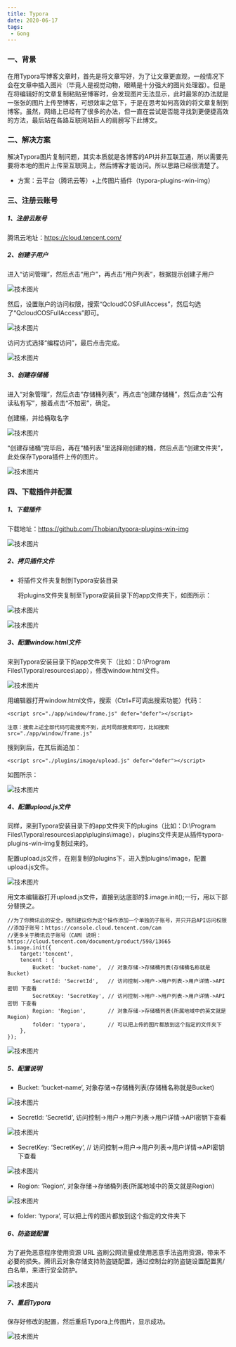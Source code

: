 ```yaml
---
title: Typora
date: 2020-06-17
tags:
 - Gong
---
```


### 一、背景

在用Typora写博客文章时，首先是将文章写好，为了让文章更直观，一般情况下会在文章中插入图片（毕竟人是视觉动物，眼睛是十分强大的图片处理器）。但是在将编辑好的文章复制粘贴至博客时，会发现图片无法显示，此时最笨的办法就是一张张的图片上传至博客，可想效率之低下，于是在思考如何高效的将文章复制到博客。虽然，网络上已经有了很多的办法，但一直在尝试是否能寻找到更便捷高效的方法，最后站在各路互联网站巨人的肩膀写下此博文。

### 二、解决方案

解决Typora图片复制问题，其实本质就是各博客的API并非互联互通，所以需要先要将本地的图片上传至互联网上，然后博客才能访问。所以思路已经很清楚了。

- 方案：云平台（腾讯云等）+上传图片插件（typora-plugins-win-img）

### 三、注册云账号

##### 1、注册云账号

腾讯云地址：https://cloud.tencent.com/

##### 2、创建子用户

进入“访问管理”，然后点击“用户”，再点击“用户列表”，根据提示创建子用户

![技术图片](https://photo-1301375639.cos.ap-chengdu.myqcloud.com/undefined/20200225121110-59542.png)

然后，设置账户的访问权限，搜索“QcloudCOSFullAccess”，然后勾选了“QcloudCOSFullAccess”即可。

![技术图片](https://photo-1301375639.cos.ap-chengdu.myqcloud.com/undefined/20200225121344-155748.png)

访问方式选择“编程访问”，最后点击完成。

![技术图片](https://photo-1301375639.cos.ap-chengdu.myqcloud.com/undefined/20200225121839-795481.png)

##### 3、创建存储桶

进入“对象管理”，然后点击“存储桶列表”，再点击“创建存储桶”，然后点击“公有读私有写”，接着点击“不加密”，确定。

创建桶，并给桶取名字

![技术图片](https://photo-1301375639.cos.ap-chengdu.myqcloud.com/undefined/20200225122002-951908.png)

“创建存储桶”完毕后，再在“桶列表”里选择刚创建的桶，然后点击“创建文件夹”，此处保存Typora插件上传的图片。

![技术图片](https://photo-1301375639.cos.ap-chengdu.myqcloud.com/undefined/20200225122141-904081.png)

### 四、下载插件并配置

##### 1、下载插件

下载地址：https://github.com/Thobian/typora-plugins-win-img

![技术图片](https://photo-1301375639.cos.ap-chengdu.myqcloud.com/undefined/20200225124309-991742.png)

##### 2、拷贝插件文件

- 将插件文件夹复制到Typora安装目录

  将plugins文件夹复制至Typora安装目录下的app文件夹下，如图所示：

![技术图片](https://photo-1301375639.cos.ap-chengdu.myqcloud.com/undefined/20200225124440-290551.png)

![技术图片](https://photo-1301375639.cos.ap-chengdu.myqcloud.com/undefined/20200225124733-886939.png)

##### 3、配置window.html文件

来到Typora安装目录下的app文件夹下（比如：D:\Program Files\Typora\resources\app），修改window.html文件。

![技术图片](http://www.mamicode.com/Typora%E6%96%87%E7%AB%A0%E4%B8%80%E9%94%AE%E5%A4%8D%E5%88%B6%E8%87%B3%E5%8D%9A%E5%AE%A2.assets/20200225124958-966183.png)

用编辑器打开window.html文件，搜索（Ctrl+F可调出搜索功能）代码：

```
<script src="./app/window/frame.js" defer="defer"></script>

注意：搜索上述全部代码可能搜索不到，此时局部搜索即可，比如搜索src="./app/window/frame.js"
```

搜到到后，在其后面追加：

```
<script src="./plugins/image/upload.js" defer="defer"></script>
```

如图所示：

![技术图片](https://photo-1301375639.cos.ap-chengdu.myqcloud.com/undefined/20200225125516-548936.png)

##### 4、配置upload.js文件

同样，来到Typora安装目录下的app文件夹下的plugins（比如：D:\Program Files\Typora\resources\app\plugins\image），plugins文件夹是从插件typora-plugins-win-img复制过来的。

配置upload.js文件，在刚复制的plugins下，进入到plugins/image，配置upload.js文件。

![技术图片](http://www.mamicode.com/Typora%E6%96%87%E7%AB%A0%E4%B8%80%E9%94%AE%E5%A4%8D%E5%88%B6%E8%87%B3%E5%8D%9A%E5%AE%A2.assets/20200225125713-717342.png)

用文本编辑器打开upload.js文件，直接到达底部的$.image.init();一行，用以下部分替换之。

```
//为了你腾讯云的安全，强烈建议你为这个操作添加一个单独的子账号，并只开启API访问权限
//添加子账号：https://console.cloud.tencent.com/cam
//更多关于腾讯云子账号（CAM）说明：https://cloud.tencent.com/document/product/598/13665
$.image.init({
    target:'tencent',
    tencent : {
        Bucket: 'bucket-name',  // 对象存储->存储桶列表(存储桶名称就是Bucket)
        SecretId: 'SecretId',   // 访问控制->用户->用户列表->用户详情->API密钥 下查看
        SecretKey: 'SecretKey', // 访问控制->用户->用户列表->用户详情->API密钥 下查看
        Region: 'Region',       // 对象存储->存储桶列表(所属地域中的英文就是Region)
        folder: 'typora',       // 可以把上传的图片都放到这个指定的文件夹下
    },
});
```

![技术图片](https://photo-1301375639.cos.ap-chengdu.myqcloud.com/undefined/20200225130045-525204.png)

##### 5、配置说明

- Bucket: ‘bucket-name‘, 对象存储->存储桶列表(存储桶名称就是Bucket)

![技术图片](https://photo-1301375639.cos.ap-chengdu.myqcloud.com/undefined/20200225131107-809860.png)

- SecretId: ‘SecretId‘, 访问控制->用户->用户列表->用户详情->API密钥下查看

![技术图片](https://photo-1301375639.cos.ap-chengdu.myqcloud.com/undefined/20200225130744-334685.png)

- SecretKey: ‘SecretKey‘, // 访问控制->用户->用户列表->用户详情->API密钥 下查看

![技术图片](https://photo-1301375639.cos.ap-chengdu.myqcloud.com/undefined/20200225130749-402405.png)

- Region: ‘Region‘, 对象存储->存储桶列表(所属地域中的英文就是Region)

![技术图片](https://photo-1301375639.cos.ap-chengdu.myqcloud.com/undefined/20200225130505-845879.png)

- folder: ‘typora‘, 可以把上传的图片都放到这个指定的文件夹下

##### 6、防盗链配置

为了避免恶意程序使用资源 URL 盗刷公网流量或使用恶意手法盗用资源，带来不必要的损失。腾讯云对象存储支持防盗链配置，通过控制台的防盗链设置配置黑/白名单，来进行安全防护。

![技术图片](https://photo-1301375639.cos.ap-chengdu.myqcloud.com/undefined/20200225131759-654105.png)

##### 7、重启Typora

保存好修改的配置，然后重启Typora上传图片，显示成功。

![技术图片](https://photo-1301375639.cos.ap-chengdu.myqcloud.com/undefined/20200225132525-541790.png)